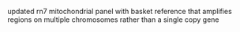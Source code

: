 updated rn7 mitochondrial panel with basket reference that amplifies regions on multiple chromosomes rather than a single copy gene
